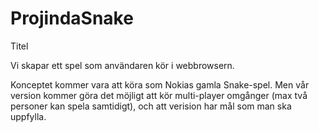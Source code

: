 # ProjindaSnake

Titel

Vi skapar ett spel som användaren kör i webbrowsern. 

Konceptet kommer vara att köra som Nokias gamla Snake-spel. 
Men vår version kommer göra det möjligt att kör multi-player omgånger (max två personer kan spela samtidigt), och att verision har mål som man ska uppfylla. 
